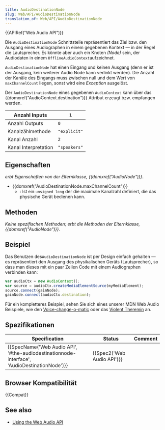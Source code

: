 ```yaml
---
title: AudioDestinationNode
slug: Web/API/AudioDestinationNode
translation_of: Web/API/AudioDestinationNode
---
```

{{APIRef("Web Audio API")}}

Die `AudioDestinationNode` Schnittstelle repräsentiert das Ziel bzw. den Ausgang eines Audiographen in einem gegebenen Kontext — in der Regel die Lautsprecher. Es könnte aber auch ein Knoten _(Node)_ sein, der Audiodaten in einem `OfflineAudioContext`aufzeichnet.

`AudioDestinationNode` hat einen Eingang und keinen Ausgang (denn er ist der Ausgang, kein weiterer Audio Node kann verlinkt werden). Die Anzahl der Kanäle des Eingangs muss zwischen null und dem Wert von `maxChannelCount` liegen, sonst wird eine _Exception_ ausgelöst.

Der `AudioDestinationNode` eines gegebenen `AudioContext` kann über das {{domxref("AudioContext.destination")}} Attribut erzeugt bzw. empfangen werden.

| Anzahl Inputs        | `1`          |
| -------------------- | ------------ |
| Anzahl Outputs       | `0`          |
| Kanalzählmethode     | `"explicit"` |
| Kanal Anzahl         | `2`          |
| Kanal Interpretation | `"speakers"` |

## Eigenschaften

_erbt Eigenschaften von der Elternklasse,_ _{{domxref("AudioNode")}}_.

- {{domxref("AudioDestinationNode.maxChannelCount")}}
  - : Ist ein `unsigned long` der die maximale Kanalzahl definiert, die das physische Gerät bedienen kann.

## Methoden

_Keine spezifischen Methoden; erbt die Methoden der Elternklasse,_ _{{domxref("AudioNode")}}_.

## Beispiel

Das Benutzen des`AudioDestinationNode` ist per Design einfach gehalten — es repräsentiert den Ausgang des physikalischen Geräts (Lautsprecher), so dass man dieses mit ein paar Zeilen Code mit einem Audiographen verbinden kann:

```js
var audioCtx = new AudioContext();
var source = audioCtx.createMediaElementSource(myMediaElement);
source.connect(gainNode);
gainNode.connect(audioCtx.destination);
```

Für ein kompletteres Beispiel, sehen Sie sich eines unserer MDN Web Audio Beispiele, wie den [Voice-change-o-matic](http://mdn.github.io/voice-change-o-matic/) oder das [Violent Theremin](http://mdn.github.io/violent-theremin/) an.

## Spezifikationen

| Specification                                                                                                                | Status                               | Comment |
| ---------------------------------------------------------------------------------------------------------------------------- | ------------------------------------ | ------- |
| {{SpecName('Web Audio API', '#the-audiodestinationnode-interface', 'AudioDestinationNode')}} | {{Spec2('Web Audio API')}} |         |

## Browser Kompatibilität

{{Compat}}

## See also

- [Using the Web Audio API](/de/docs/Web/API/Web_Audio_API/Using_Web_Audio_API)
